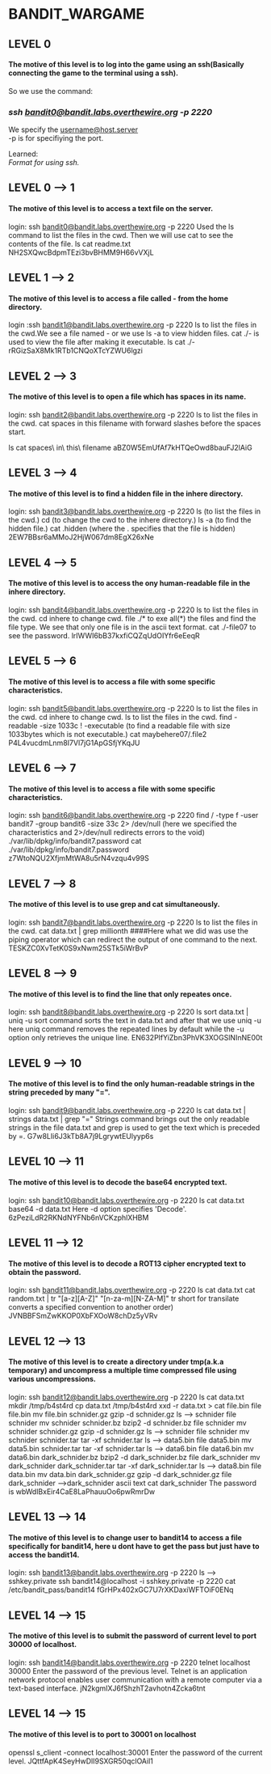 # BANDIT_WARGAME

## LEVEL 0 

#### The motive of this level is to log into the game using an ssh(Basically connecting the game to the terminal using a ssh).<br />
So we use the command:<br /> 
### _ssh bandit0@bandit.labs.overthewire.org -p 2220_<br />
We specify the username@host.server<br />
-p is for specifiying the port.<br />
 
 Learned:<br />
       _Format for using ssh._<br />

## LEVEL 0 --> 1
#### The motive of this level is to access a text file on the server.
 login: ssh bandit0@bandit.labs.overthewire.org -p 2220
        Used the ls command to list the files in the cwd.
        Then we will use cat to see the contents of the file.
ls
cat readme.txt
NH2SXQwcBdpmTEzi3bvBHMM9H66vVXjL


## LEVEL 1 --> 2
#### The motive of this level is to access a file called - from the home directory.
 login :ssh bandit1@bandit.labs.overthewire.org -p 2220
        ls to list the files in the cwd.We see a file named - or we use ls -a to view hidden files.
        cat ./- is used to view the file after making it executable.
ls
cat ./-
rRGizSaX8Mk1RTb1CNQoXTcYZWU6lgzi


## LEVEL 2 --> 3
#### The motive of this level is to open a file which has spaces in its name.
login: ssh bandit2@bandit.labs.overthewire.org -p 2220
ls to list the files in the cwd.
cat spaces in this filename with forward slashes before the spaces start.

ls
cat spaces\ in\ this\ filename
aBZ0W5EmUfAf7kHTQeOwd8bauFJ2lAiG

## LEVEL 3 --> 4
#### The motive of this level is to find a hidden file in the inhere directory.
login: ssh bandit3@bandit.labs.overthewire.org -p 2220
ls (to list the files in the cwd.)
cd (to change the cwd to the inhere directory.)
ls -a (to find the hidden file.)
cat .hidden (where the . specifies that the file is hidden)
2EW7BBsr6aMMoJ2HjW067dm8EgX26xNe

## LEVEL 4 --> 5
#### The motive of this level is to access the ony human-readable file in the inhere directory.
login: ssh bandit4@bandit.labs.overthewire.org -p 2220
ls to list the files in the cwd. 
cd inhere to change cwd. 
file ./* to exe all(*) the files and find the file type.
We see that only one file is in the ascii text format.
cat ./-file07 to see the password.
lrIWWI6bB37kxfiCQZqUdOIYfr6eEeqR


## LEVEL 5 --> 6
#### The motive of this level is to access a file with some specific characteristics.
login: ssh bandit5@bandit.labs.overthewire.org -p 2220
ls to list the files in the cwd.
cd inhere to change cwd.
ls to list the files in the cwd.
find -readable -size 1033c ! -executable (to find a readable file with size 1033bytes which is not executable.)
cat maybehere07/.file2
P4L4vucdmLnm8I7Vl7jG1ApGSfjYKqJU


## LEVEL 6 --> 7
#### The motive of this level is to access a file with some specific characteristics.
login: ssh bandit6@bandit.labs.overthewire.org -p 2220
find / -type f -user bandit7 -group bandit6 -size 33c 2> /dev/null (here we specified the characteristics and 2>/dev/null redirects errors to the void)
./var/lib/dpkg/info/bandit7.password
cat ./var/lib/dpkg/info/bandit7.password
z7WtoNQU2XfjmMtWA8u5rN4vzqu4v99S

## LEVEL 7 --> 8
#### The motive of this level is to use grep and cat simultaneously.
login: ssh bandit7@bandit.labs.overthewire.org -p 2220
ls to list the files in the cwd.
cat data.txt | grep millionth
####Here what we did was use the piping operator which can redirect the output of one command to the next.
TESKZC0XvTetK0S9xNwm25STk5iWrBvP


## LEVEL 8 --> 9
#### The motive of this level is to find the line that only repeates once.
login: ssh bandit8@bandit.labs.overthewire.org -p 2220
ls
sort data.txt | uniq -u 
 sort command sorts the text in data.txt and after that we use uniq -u here uniq command removes the repeated lines by default while the -u option only retrieves the unique line.
EN632PlfYiZbn3PhVK3XOGSlNInNE00t

## LEVEL 9 --> 10
#### The motive of this level is to find the only human-readable strings in the string preceded by many "=". 
login: ssh bandit9@bandit.labs.overthewire.org -p 2220
ls
cat data.txt | strings data.txt | grep "="
Strings command brings out the only readable strings in the file data.txt and grep is used to get the text which is preceded by =.
G7w8LIi6J3kTb8A7j9LgrywtEUlyyp6s


## LEVEL 10 --> 11
#### The motive of this level is to decode the base64 encrypted text.
login: ssh bandit10@bandit.labs.overthewire.org -p 2220
ls
cat data.txt
base64 -d data.txt 
Here -d option specifies 'Decode'.
6zPeziLdR2RKNdNYFNb6nVCKzphlXHBM

## LEVEL 11 --> 12
#### The motive of this level is to decode a ROT13 cipher encrypted text to obtain the password.
login: ssh bandit11@bandit.labs.overthewire.org -p 2220
ls
cat data.txt
cat random.txt | tr "[a-z][A-Z]" "[n-za-m][N-ZA-M]"
tr short for transilate converts a specified convention to another order)
JVNBBFSmZwKKOP0XbFXOoW8chDz5yVRv

## LEVEL 12 --> 13
#### The motive of this level is to create a directory under tmp(a.k.a temporary) and uncompress a multiple time compressed file using various uncompressions.
login: ssh bandit12@bandit.labs.overthewire.org -p 2220
ls
cat data.txt
mkdir /tmp/b4st4rd
cp data.txt /tmp/b4st4rd
xxd -r data.txt > cat file.bin
file file.bin
mv file.bin schnider.gz
gzip -d schnider.gz
ls --> schnider
file schnider
mv schnider schnider.bz
bzip2 -d schnider.bz
file schnider
mv schnider schnider.gz
gzip -d schnider.gz
ls --> schnider
file schnider
mv schnider schnider.tar
tar -xf schnider.tar
ls --> data5.bin
file data5.bin
mv data5.bin schnider.tar
tar -xf schnider.tar
ls --> data6.bin
file data6.bin
mv data6.bin dark_schnider.bz
bzip2 -d dark_schnider.bz
file dark_schnider
mv dark_schnider dark_schnider.tar
tar -xf dark_schnider.tar
ls --> data8.bin
file data.bin 
mv data.bin dark_schnider.gz
gzip -d dark_schnider.gz
file dark_schnider -->dark_schnider ascii text
cat dark_schnider
The password is wbWdlBxEir4CaE8LaPhauuOo6pwRmrDw


## LEVEL 13 --> 14
#### The motive of this level is to change user to bandit14 to access a file specifically for bandit14, here u dont have to get the pass but just have to access the bandit14.
login: ssh bandit13@bandit.labs.overthewire.org -p 2220
ls --> sshkey.private
ssh bandit14@localhost -i sshkey.private -p 2220
cat /etc/bandit_pass/bandit14
fGrHPx402xGC7U7rXKDaxiWFTOiF0ENq

## LEVEL 14 --> 15
#### The motive of this level is to submit the password of current level to port 30000 of localhost.
login: ssh bandit14@bandit.labs.overthewire.org -p 2220
telnet localhost 30000
Enter the password of the previous level.
Telnet is an application network protocol enables user communication with a remote computer via a text-based interface.
jN2kgmIXJ6fShzhT2avhotn4Zcka6tnt


## LEVEL 14 --> 15
#### The motive of this level is to port to 30001 on localhost
openssl s_client -connect localhost:30001
Enter the password of the current level.
JQttfApK4SeyHwDlI9SXGR50qclOAil1



  
 
